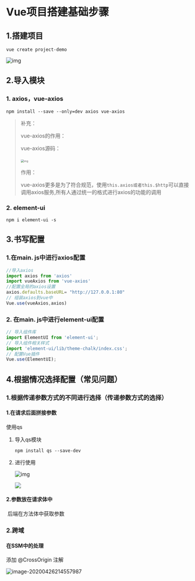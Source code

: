 # Vue项目搭建基础步骤

## 1.搭建项目

~~~
vue create project-demo
~~~

![img](https://gitee.com/jj603786014/imgBed/raw/master/imgs/20200507082623.png)

## 2.导入模块

### 1. axios，vue-axios

~~~
npm install --save --only=dev axios vue-axios
~~~

> 补充：
>
> vue-axios的作用：
>
> vue-axios源码：
>
> ​	<img src="https://gitee.com/jj603786014/imgBed/raw/master/imgs/20200507084722.png" alt="img" style="zoom:50%;" />
>
> 作用：
>
> ​	vue-axios更多是为了符合规范，使用`this.axios或者this.$http`可以直接调用axios服务,所有人通过统一的格式进行axios的功能的调用

### 2. element-ui

~~~
npm i element-ui -s
~~~



## 3.书写配置

### 1.在main. js中进行axios配置

~~~javascript
//导入axios
import axios from 'axios'
import vueAxios from 'vue-axios'
//配置全局的axios设置
axios.defaults.baseURL= "http://127.0.0.1:80"
// 组装axios到vue中
Vue.use(vueAxios,axios)
~~~

### 2. 在main. js中进行element-ui配置

~~~js
// 导入组件库
import ElementUI from 'element-ui';
// 导入组件相关样式
import 'element-ui/lib/theme-chalk/index.css';
// 配置Vue插件
Vue.use(ElementUI);
~~~

##  4.根据情况选择配置（常见问题）

### 1.根据传递参数方式的不同进行选择（传递参数方式的选择）

#### 1.在请求后面拼接参数

使用qs

1. 导入qs模块

   ~~~
   npm install qs --save-dev
   ~~~

2. 进行使用

   ![img](https://gitee.com/jj603786014/imgBed/raw/master/imgs/20200507153801.png)
   
   ![](https://gitee.com/jj603786014/imgBed/raw/master/imgs/20200507154510.png)

#### 2.参数放在请求体中

​		后端在方法体中获取参数

### 2.跨域

#### 在SSM中的处理

添加  @CrossOrigin 注解

![image-20200426214557987](https://gitee.com/jj603786014/imgBed/raw/master/imgs/20200507154633.png)